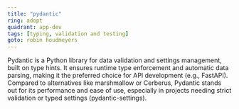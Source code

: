 ```yaml
---
title: "pydantic"
ring: adopt
quadrant: app-dev
tags: [typing, validation and testing]
goto: robin houdmeyers
---
```


Pydantic is a Python library for data validation and settings management, built on type hints. It ensures runtime type enforcement and automatic data parsing, making it the preferred choice for API development (e.g., FastAPI). Compared to alternatives like marshmallow or Cerberus, Pydantic stands out for its performance and ease of use, especially in projects needing strict validation or typed settings (pydantic-settings).
